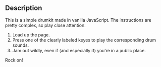 ## Description

This is a simple drumkit made in vanilla JavaScript. The instructions are pretty complex, so play close attention:

1. Load up the page.
2. Press one of the clearly labeled keyes to play the corresponding drum sounds.
3. Jam out wildly, even if (and especially if) you're in a public place.

Rock on!
